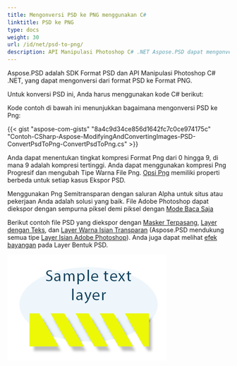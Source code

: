 ```yaml
---
title: Mengonversi PSD ke PNG menggunakan C#
linktitle: PSD ke PNG
type: docs
weight: 30
url: /id/net/psd-to-png/
description: API Manipulasi Photoshop C# .NET Aspose.PSD dapat mengonversi dari format PSD ke format PNG dengan kode yang disediakan dalam artikel ini.
---
```


Aspose.PSD adalah SDK Format PSD dan API Manipulasi Photoshop C# .NET, yang dapat mengonversi dari format PSD ke Format PNG.

Untuk konversi PSD ini, Anda harus menggunakan kode C# berikut:

Kode contoh di bawah ini menunjukkan bagaimana mengonversi PSD ke Png:

{{< gist "aspose-com-gists" "8a4c9d34ce856d1642fc7c0ce974175c" "Contoh-CSharp-Aspose-ModifyingAndConvertingImages-PSD-ConvertPsdToPng-ConvertPsdToPng.cs" >}}

Anda dapat menentukan tingkat kompresi Format Png dari 0 hingga 9, di mana 9 adalah kompresi tertinggi. Anda dapat menggunakan kompresi Png Progresif dan mengubah Tipe Warna File Png. [Opsi Png](https://reference.aspose.com/psd/net/aspose.psd.imageoptions/pngoptions) memiliki properti berbeda untuk setiap kasus Ekspor PSD.

Menggunakan Png Semitransparan dengan saluran Alpha untuk situs atau pekerjaan Anda adalah solusi yang baik. File Adobe Photoshop dapat diekspor dengan sempurna piksel demi piksel dengan [Mode Baca Saja](https://reference.aspose.com/psd/net/aspose.psd.imageloadoptions/psdloadoptions/properties/readonlymode)

Berikut contoh file PSD yang diekspor dengan [Masker Terpasang](https://docs.aspose.com/display/psdjava/Apply+Masking), [Layer dengan Teks](https://reference.aspose.com/psd/net/aspose.psd.fileformats.psd.layers/textlayer), dan [Layer Warna Isian Transparan](https://reference.aspose.com/psd/net/aspose.psd.fileformats.psd.layers.filllayers/filllayer) (Aspose.PSD mendukung semua tipe [Layer Isian Adobe Photoshop](https://docs.aspose.com/display/psdjava/Support+of+Fill+Layers)). Anda juga dapat melihat [efek bayangan](/id/net/shadow-effects-in-psd-file/) pada Layer Bentuk PSD.

![todo:image_alt_text](psd-to-png_1.png)
